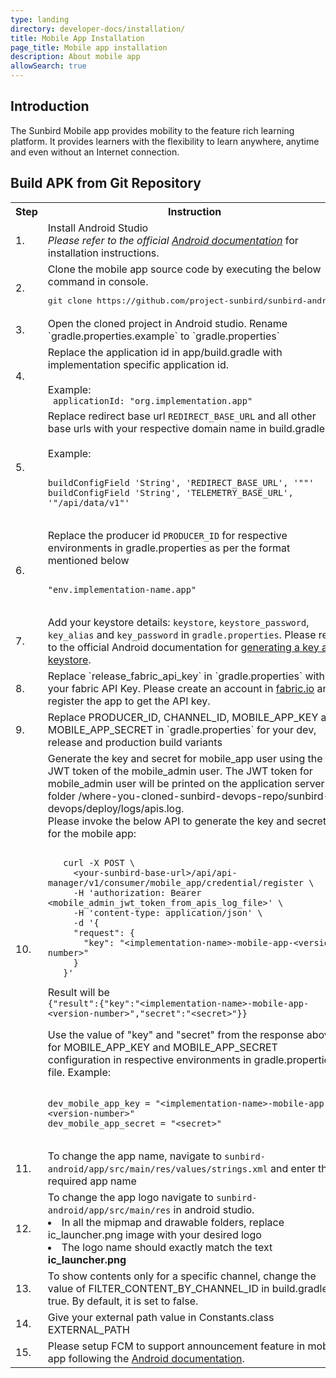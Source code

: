 ```yaml
---
type: landing
directory: developer-docs/installation/
title: Mobile App Installation
page_title: Mobile app installation
description: About mobile app
allowSearch: true
---
```

## Introduction

The Sunbird Mobile app provides mobility to the feature rich learning platform. It provides learners with the flexibility to learn anywhere, anytime and even without an Internet connection. 

## Build APK from Git Repository

<table>
  <tr>
    <th>Step</th>
    <th>Instruction</th>
  </tr>
  <tr>
    <td>1.
    </td>
    <td>Install Android Studio<br><i>Please refer to the official <a href="https://developer.android.com/studio/index.html">Android documentation</a></i> for installation instructions.
    </td>
  </tr>
  <tr>
    <td>2.</td>
    <td>Clone the mobile app source code by executing the below command in console.
    <pre>git clone https://github.com/project-sunbird/sunbird-android</pre></td>
  </tr>
  <tr>
    <td>3.</td>
    <td>Open the cloned project in Android studio. Rename `gradle.properties.example` to `gradle.properties`</td>
  </tr>
  <tr>
    <td>4.</td>
    <td>Replace the application id in app/build.gradle with implementation specific application id. <br><br>Example: <br> <code> applicationId: "org.implementation.app" </code> <br> </td>
  </tr>
  <tr>
    <td>5.</td>
    <td>Replace redirect base url <code>REDIRECT_BASE_URL</code> and all other base urls with your respective domain name in build.gradle<br>
  <br>
  Example:
<br>
<pre>
<code>
buildConfigField 'String', 'REDIRECT_BASE_URL', '"<http or https://domain-name>"'
buildConfigField 'String', 'TELEMETRY_BASE_URL', '"<http or https://domain-name>/api/data/v1"'
</code>
</pre>
  </td>
  </tr>
  <tr>
    <td>6.</td>
    <td>Replace the producer id <code>PRODUCER_ID</code> for respective environments in gradle.properties as per the format mentioned below
<pre> <code>
"env.implementation-name.app"
</code> </pre>
</td>
  </tr>
  <tr>
    <td>7.</td>
    <td>Add your keystore details: <code>keystore</code>, <code>keystore_password</code>, <code>key_alias</code> and <code>key_password</code> in <code>gradle.properties</code>.<bbrr> Please refer to the official Android documentation for <a href="https://developer.android.com/studio/publish/app-signing.html#generate-key" target="_blank"> generating a key and keystore</a>.</td>
  </tr>
  <tr>
    <td>8.</td>
    <td>Replace `release_fabric_api_key` in `gradle.properties` with your fabric API Key. Please create an account in <a href="https://get.fabric.io/" target="_blank">fabric.io</a> and register the app to get the API key. </td>
  </tr>
  <tr>
    <td>9.</td>
    <td>Replace PRODUCER_ID, CHANNEL_ID, MOBILE_APP_KEY and MOBILE_APP_SECRET in `gradle.properties` for your dev, release and production build variants</td>
  </tr>
  <tr>
  <td>10.</td>
  <td>Generate the key and secret for mobile_app user using the JWT token of the mobile_admin user. The JWT token for mobile_admin user will be printed on the application server folder /where-you-cloned-sunbird-devops-repo/sunbird-devops/deploy/logs/apis.log.<br>Please invoke the below API to generate the key and secret for the mobile app:
  <pre> <code>
   curl -X POST \
     &lt;your-sunbird-base-url&gt;/api/api-manager/v1/consumer/mobile_app/credential/register \
     -H 'authorization: Bearer &lt;mobile_admin_jwt_token_from_apis_log_file&gt;' \
     -H 'content-type: application/json' \
     -d '{
     "request": {
       "key": "&lt;implementation-name&gt;-mobile-app-&lt;version-number&gt;"
     }
   }' </code> </pre>
   Result will be
  <br>
  <code>{"result":{"key":"&lt;implementation-name&gt;-mobile-app-&lt;version-number&gt;","secret":"&lt;secret&gt;"}}</code>

   Use the value of "key" and "secret" from the response above for MOBILE_APP_KEY and MOBILE_APP_SECRET configuration in respective environments in gradle.properties file.
   Example:
  <pre>
  <code>
dev_mobile_app_key = "&lt;implementation-name&gt;-mobile-app-&lt;version-number&gt;"
dev_mobile_app_secret = "&lt;secret&gt;" </code>
  </pre>
  </td> 
  </tr>
  <tr>
    <td>11.</td>
    <td>To change the app name, navigate to <code>sunbird-android/app/src/main/res/values/strings.xml</code> and enter the required app name</td>
  </tr>
  <tr>
    <td>12.</td>
    <td>To change the app logo navigate to <code>sunbird-android/app/src/main/res</code> in android studio.
    <li>In all the mipmap and drawable folders, replace ic_launcher.png image with your desired logo</li>
      <li>The logo name should exactly match the text <B>ic_launcher.png</b></li></td>
  </tr>
  <tr>
    <td>13.</td>
    <td>To show contents only for a specific channel, change the value of FILTER_CONTENT_BY_CHANNEL_ID in build.gradle to true. By default, it is set to false. </td>
  </tr>
  <tr>
    <td>14.</td>
    <td>Give your external path value in Constants.class EXTERNAL_PATH</td>
  </tr>
  <tr>
    <td>15.</td>
    <td>Please setup FCM to support announcement feature in mobile app following the <a href="https://firebase.google.com/docs/android/setup#manually_add_firebase" target="_blank">Android documentation</a>.</td>
  </tr>
</table>
